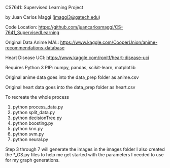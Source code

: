 CS7641: Supervised Learning Project 

by Juan Carlos Maggi (jmaggi3@gatech.edu)

Code Location: https://github.com/juancarlosmaggi/CS-7641_SupervisedLearning


Original Data
Anime MAL: https://www.kaggle.com/CooperUnion/anime-recommendations-database

Heart Disease UCI: https://www.kaggle.com/ronitf/heart-disease-uci

Requires Python 3
PIP: numpy, pandas, scikit-learn, matplotlib

Original anime data goes into the data_prep folder as anime.csv

Original heart data goes into the data_prep folder as heart.csv

To recreate the whole process
1) python process_data.py
2) python split_data.py
3) python decisionTree.py
4) python boosting.py
5) python knn.py
6) python svm.py
7) python neural.py

Step 3 through 7 will generate the images in the images folder
I also created the *_GS.py files to help me get started with the parameters I needed to use for my graph generations.
